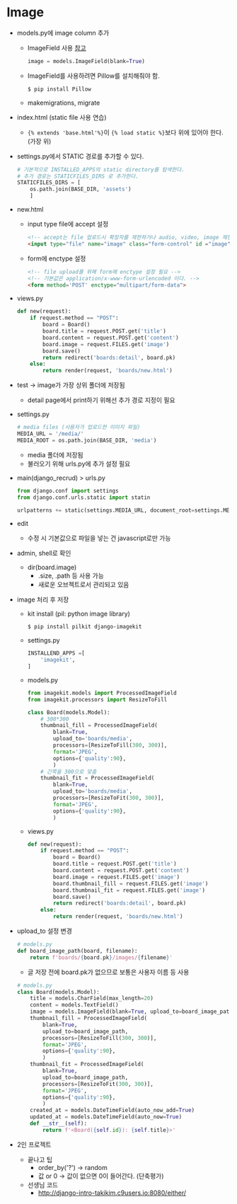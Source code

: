 # Image

* models.py에 image column 추가

  * ImageField 사용 [참고](https://docs.djangoproject.com/ko/2.1/ref/models/fields/#imagefield)

    ```python
    image = models.ImageField(blank=True)
    ```

  * ImageField를 사용하려면 Pillow를 설치해줘야 함.

    ```bash
    $ pip install Pillow
    ```

  * makemigrations, migrate

* index.html (static file 사용 연습)

  * `{% extends 'base.html'%}`이 `{% load static %}`보다 위에 있어야 한다. (가장 위)

* settings.py에서 STATIC 경로를 추가할 수 있다.

  ```python
  # 기본적으로 INSTALLED_APPS의 static directory를 탐색한다.
  # 추가 경로는 STATICFILES_DIRS 로 추가한다.
  STATICFILES_DIRS = [
      os.path.join(BASE_DIR, 'assets')
      ]
  ```

* new.html

  * input type file에 accept 설정

    ```html
    <!-- accept는 file 업로드시 확장자를 제한하거나 audio, video, image 제한을 건다. (검증은 x) -->
    <input type="file" name="image" class="form-control" id ="image" accept="image/*">
    ```

  * form에 enctype 설정

    ```html
    <!-- file upload를 위해 form에 enctype 설정 필요 -->
    <!-- 기본값은 application/x-www-form-urlencoded 이다. -->
    <form method='POST' enctype="multipart/form-data">
    ```

* views.py

  ```python
  def new(request):
      if request.method == "POST":
          board = Board()
          board.title = request.POST.get('title')
          board.content = request.POST.get('content')
          board.image = request.FILES.get('image')
          board.save()
          return redirect('boards:detail', board.pk)
      else:
          return render(request, 'boards/new.html')
  ```

* test -> image가 가장 상위 폴더에 저장됨

  * detail page에서 print하기 위해선 추가 경로 지정이 필요

* settings.py

  ```python
  # media files (사용자가 업로드한 이미지 파일)
  MEDIA_URL = '/media/'
  MEDIA_ROOT = os.path.join(BASE_DIR, 'media')
  ```

  * media 폴더에 저장됨
  * 불러오기 위해 urls.py에 추가 설정 필요

* main(django_recrud) > urls.py

  ```python
  from django.conf import settings
  from django.conf.urls.static import statin
  
  urlpatterns += static(settings.MEDIA_URL, document_root=settings.MEDIA_ROOT)
  ```

* edit

  * 수정 시 기본값으로 파일을 넣는 건 javascript로만 가능

* admin, shell로 확인

  * dir(board.image)
    * .size, .path 등 사용 가능
    * 새로운 오브젝트로서 관리되고 있음

* image 처리 후 저장

  * kit install (pil: python image library)

    ```bash
    $ pip install pilkit django-imagekit
    ```

  * settings.py

    ```python
    INSTALLEND_APPS =[
        'imagekit',
    ]
    ```

  * models.py

    ```python
    from imagekit.models import ProcessedImageField
    from imagekit.processors import ResizeToFill
    
    class Board(models.Model):
        # 300*300
        thumbnail_fill = ProcessedImageField(
            blank=True,
            upload_to='boards/media',
            processors=[ResizeToFill(300, 300)],
            format='JPEG',
            options={'quality':90},
            )
        # 긴쪽을 300으로 맞춤
        thumbnail_fit = ProcessedImageField(
            blank=True,
            upload_to='boards/media',
            processors=[ResizeToFit(300, 300)],
            format='JPEG',
            options={'quality':90},
            )
    ```

  * views.py

    ```python
    def new(request):
        if request.method == "POST":
            board = Board()
            board.title = request.POST.get('title')
            board.content = request.POST.get('content')
            board.image = request.FILES.get('image')
            board.thumbnail_fill = request.FILES.get('image')
            board.thumbnail_fit = request.FILES.get('image')
            board.save()
            return redirect('boards:detail', board.pk)
        else:
            return render(request, 'boards/new.html')
    ```

* upload_to 설정 변경

  ```python
  # models.py
  def board_image_path(board, filename):
      return f'boards/{board.pk}/images/{filename}'
  ```

  * 글 저장 전에 board.pk가 없으므로 보통은 사용자 이름 등 사용

  ```python
  # models.py
  class Board(models.Model):
      title = models.CharField(max_length=20)
      content = models.TextField()
      image = models.ImageField(blank=True, upload_to=board_image_path)
      thumbnail_fill = ProcessedImageField(
          blank=True,
          upload_to=board_image_path,
          processors=[ResizeToFill(300, 300)],
          format='JPEG',
          options={'quality':90},
          )
      thumbnail_fit = ProcessedImageField(
          blank=True,
          upload_to=board_image_path,
          processors=[ResizeToFit(300, 300)],
          format='JPEG',
          options={'quality':90},
          )
      created_at = models.DateTimeField(auto_now_add=True)
      updated_at = models.DateTimeField(auto_now=True)
      def __str__(self):
          return f'<Board({self.id}): {self.title}>'
  ```

* 2인 프로젝트

  * 끝나고 팁
    * order_by('?') -> random
    * 값 or 0 -> 값이 없으면 0이 들어간다. (단축평가)
  * 선생님 코드
    * http://django-intro-takikim.c9users.io:8080/either/